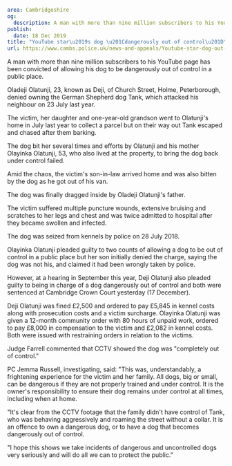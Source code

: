 ```yaml
area: Cambridgeshire
og:
  description: A man with more than nine million subscribers to his YouTube page has been convicted of allowing his dog to be dangerously out of control in a public place.
publish:
  date: 18 Dec 2019
title: "YouTube star\u2019s dog \u201Cdangerously out of control\u201D"
url: https://www.cambs.police.uk/news-and-appeals/Youtube-star-dog-out-of-control
```

A man with more than nine million subscribers to his YouTube page has been convicted of allowing his dog to be dangerously out of control in a public place.

Oladeji Olatunji, 23, known as Deji, of Church Street, Holme, Peterborough, denied owning the German Shepherd dog Tank, which attacked his neighbour on 23 July last year.

The victim, her daughter and one-year-old grandson went to Olatunji's home in July last year to collect a parcel but on their way out Tank escaped and chased after them barking.

The dog bit her several times and efforts by Olatunji and his mother Olayinka Olatunji, 53, who also lived at the property, to bring the dog back under control failed.

Amid the chaos, the victim's son-in-law arrived home and was also bitten by the dog as he got out of his van.

The dog was finally dragged inside by Oladeji Olatunji's father.

The victim suffered multiple puncture wounds, extensive bruising and scratches to her legs and chest and was twice admitted to hospital after they became swollen and infected.

The dog was seized from kennels by police on 28 July 2018.

Olayinka Olatunji pleaded guilty to two counts of allowing a dog to be out of control in a public place but her son initially denied the charge, saying the dog was not his, and claimed it had been wrongly taken by police.

However, at a hearing in September this year, Deji Olatunji also pleaded guilty to being in charge of a dog dangerously out of control and both were sentenced at Cambridge Crown Court yesterday (17 December).

Deji Olatunji was fined £2,500 and ordered to pay £5,845 in kennel costs along with prosecution costs and a victim surcharge. Olayinka Olatunji was given a 12-month community order with 80 hours of unpaid work, ordered to pay £8,000 in compensation to the victim and £2,082 in kennel costs. Both were issued with restraining orders in relation to the victims.

Judge Farrell commented that CCTV showed the dog was "completely out of control."

PC Jemma Russell, investigating, said: "This was, understandably, a frightening experience for the victim and her family. All dogs, big or small, can be dangerous if they are not properly trained and under control. It is the owner's responsibility to ensure their dog remains under control at all times, including when at home.

"It's clear from the CCTV footage that the family didn't have control of Tank, who was behaving aggressively and roaming the street without a collar. It is an offence to own a dangerous dog, or to have a dog that becomes dangerously out of control.

"I hope this shows we take incidents of dangerous and uncontrolled dogs very seriously and will do all we can to protect the public."
